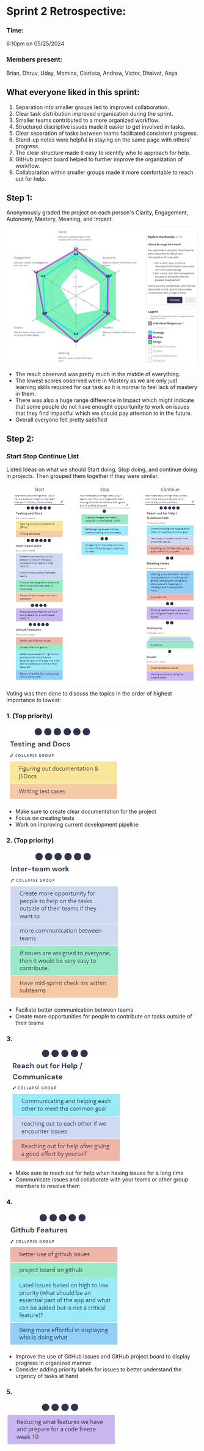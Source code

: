 # Sprint 2 Retrospective:

### Time:

6:10pm on 05/25/2024

### Members present:

Brian, Dhruv, Uday, Momina, Clarissa, Andrew, Victor, Dhaivat, Anya

## What everyone liked in this sprint:

1. Separation into smaller groups led to improved collaboration.
2. Clear task distribution improved organization during the sprint.
3. Smaller teams contributed to a more organized workflow.
4. Structured discriptive issues made it easier to get involved in tasks.
5. Clear separation of tasks between teams facilitated consistent progress.
6. Stand-up notes were helpful in staying on the same page with others' progress.
7. The clear structure made it easy to identify who to approach for help.
8. GitHub project board helped to further improve the organization of workflow.
9. Collaboration within smaller groups made it more comfortable to reach out for help.

## Step 1:

Anonymously graded the project on each person's Clarity, Engagement, Autonomy, Mastery, Meaning, and Impact.

![image1](./screenshots/retrospective2/Picture1.png)

- The result observed was pretty much in the middle of everything.
- The lowest scores observed were in Mastery as we are only just learning skills required for our task so it is normal to feel lack of mastery in them.
- There was also a huge range difference in Impact which might indicate that some people do not have enought opportunity to work on issues that they find impactful which we should pay attention to in the future.
- Overall everyone felt pretty satisfied

## Step 2:

### Start Stop Continue List

Listed Ideas on what we should Start doing, Stop doing, and continue doing in projects. Then grouped them together if they were similar.

![image1](./screenshots/retrospective2/Picture2.png)

Voting was then done to discuss the topics in the order of highest importance to lowest:

### 1. (Top priority)

![image1](./screenshots/retrospective2/Picture3.png)

- Make sure to create clear documentation for the project
- Focus on creating tests
- Work on improving current development pipeline

### 2. (Top priority)

![image1](./screenshots/retrospective2/Picture4.png)

- Faciliate better communication between teams
- Create more opportunities for people to contribute on tasks outside of their teams

### 3.

![image1](./screenshots/retrospective2/Picture5.png)

- Make sure to reach out for help when having issues for a long time
- Communicate issues and collaborate with your teams or other group members to resolve them

### 4.

![image1](./screenshots/retrospective2/Picture6.png)

- Improve the use of GitHub issues and GitHub project board to display progress in organized manner
- Consider adding priority labels for issues to better understand the urgency of tasks at hand

### 5.

![image1](./screenshots/retrospective2/Picture7.png)
